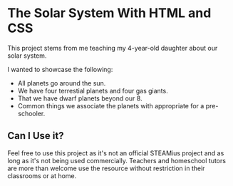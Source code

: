# The Solar System With HTML and CSS

This project stems from me teaching my 4-year-old daughter about our solar system.

I wanted to showcase the following:

- All planets go around the sun.
- We have four terrestial planets and four gas giants.
- That we have dwarf planets beyond our 8.
- Common things we associate the planets with appropriate for a pre-schooler.

## Can I Use it?

Feel free to use this project as it's not an official STEAMius project and as long as it's not being used commercially. Teachers and homeschool tutors are more than welcome use the resource without restriction in their classrooms or at home.

